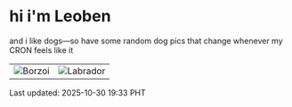 # hi i'm Leoben

and i like dogs—so have some random dog pics that change whenever my CRON feels like it

|  |  |
|--------|----------|
| ![Borzoi](https://random-dog-vercel.vercel.app/api/random-borzoi?v=1761824028) | ![Labrador](https://random-dog-vercel.vercel.app/api/random-labrador?v=1761824028) |

Last updated: 2025-10-30 19:33 PHT
